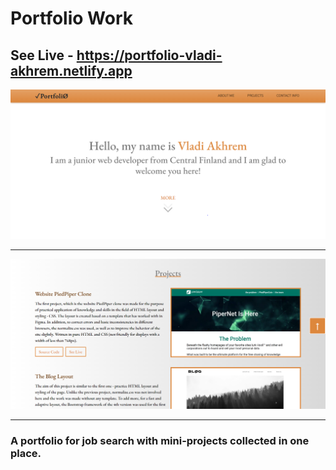 ﻿# Portfolio Work
## See Live -  https://portfolio-vladi-akhrem.netlify.app

![App Screenshot](/img/screenshot_1.PNG)

----------------------

![App Screenshot](/img/screenshot_2.PNG)

----------------------

### A portfolio for job search with mini-projects collected in one place.
